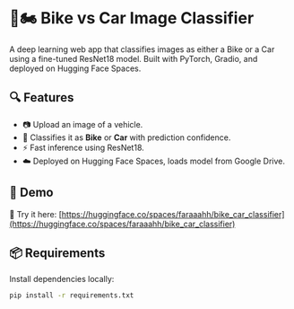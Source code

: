 # 🚗🏍️ Bike vs Car Image Classifier

A deep learning web app that classifies images as either a Bike or a Car using a fine-tuned ResNet18 model. Built with PyTorch, Gradio, and deployed on Hugging Face Spaces.


## 🔍 Features

- 📷 Upload an image of a vehicle.
- 🧠 Classifies it as **Bike** or **Car** with prediction confidence.
- ⚡ Fast inference using ResNet18.
- ☁️ Deployed on Hugging Face Spaces, loads model from Google Drive.


## 🚀 Demo

🔗 Try it here: [https://huggingface.co/spaces/faraaahh/bike_car_classifier](https://huggingface.co/spaces/faraaahh/bike_car_classifier)


## 📦 Requirements

Install dependencies locally:

```bash
pip install -r requirements.txt

